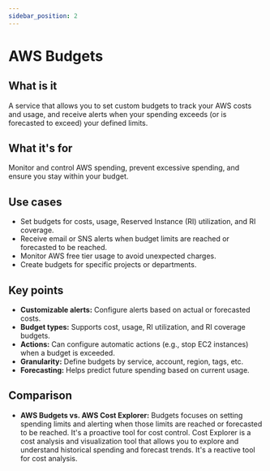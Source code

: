 ```yaml
---
sidebar_position: 2
---
```


# AWS Budgets

## What is it
A service that allows you to set custom budgets to track your AWS costs and usage, and receive alerts when your spending exceeds (or is forecasted to exceed) your defined limits.

## What it's for
Monitor and control AWS spending, prevent excessive spending, and ensure you stay within your budget.

## Use cases
- Set budgets for costs, usage, Reserved Instance (RI) utilization, and RI coverage.
- Receive email or SNS alerts when budget limits are reached or forecasted to be reached.
- Monitor AWS free tier usage to avoid unexpected charges.
- Create budgets for specific projects or departments.

## Key points
- **Customizable alerts:** Configure alerts based on actual or forecasted costs.
- **Budget types:** Supports cost, usage, RI utilization, and RI coverage budgets.
- **Actions:** Can configure automatic actions (e.g., stop EC2 instances) when a budget is exceeded.
- **Granularity:** Define budgets by service, account, region, tags, etc.
- **Forecasting:** Helps predict future spending based on current usage.

## Comparison
- **AWS Budgets vs. AWS Cost Explorer:** Budgets focuses on setting spending limits and alerting when those limits are reached or forecasted to be reached. It's a proactive tool for cost control. Cost Explorer is a cost analysis and visualization tool that allows you to explore and understand historical spending and forecast trends. It's a reactive tool for cost analysis.